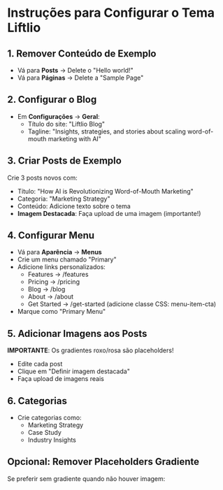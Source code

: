 # Instruções para Configurar o Tema Liftlio

## 1. Remover Conteúdo de Exemplo
- Vá para **Posts** → Delete o "Hello world!"
- Vá para **Páginas** → Delete a "Sample Page"

## 2. Configurar o Blog
- Em **Configurações** → **Geral**:
  - Título do site: "Liftlio Blog"
  - Tagline: "Insights, strategies, and stories about scaling word-of-mouth marketing with AI"

## 3. Criar Posts de Exemplo
Crie 3 posts novos com:
- Título: "How AI is Revolutionizing Word-of-Mouth Marketing"
- Categoria: "Marketing Strategy"
- Conteúdo: Adicione texto sobre o tema
- **Imagem Destacada**: Faça upload de uma imagem (importante!)

## 4. Configurar Menu
- Vá para **Aparência** → **Menus**
- Crie um menu chamado "Primary"
- Adicione links personalizados:
  - Features → /features
  - Pricing → /pricing
  - Blog → /blog
  - About → /about
  - Get Started → /get-started (adicione classe CSS: menu-item-cta)
- Marque como "Primary Menu"

## 5. Adicionar Imagens aos Posts
**IMPORTANTE**: Os gradientes roxo/rosa são placeholders!
- Edite cada post
- Clique em "Definir imagem destacada"
- Faça upload de imagens reais

## 6. Categorias
- Crie categorias como:
  - Marketing Strategy
  - Case Study
  - Industry Insights

## Opcional: Remover Placeholders Gradiente
Se preferir sem gradiente quando não houver imagem: